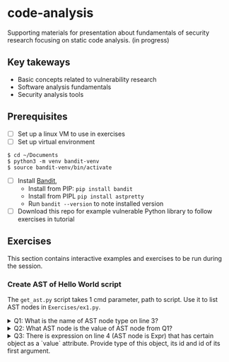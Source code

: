 # code-analysis
Supporting materials for presentation about fundamentals of security research focusing on static code analysis. 
(in progress)

## Key takeways
* Basic concepts related to vulnerability research
* Software analysis fundamentals 
* Security analysis tools

## Prerequisites 
- [ ] Set up a linux VM to use in exercises
- [ ] Set up virtual environment
```
$ cd ~/Documents
$ python3 -m venv bandit-venv
$ source bandit-venv/bin/activate
```
- [ ] Install [Bandit](https://bandit.readthedocs.io/en/latest/start.html),
  - Install from PIP: `pip install bandit`
  - Install from PIPL `pip install astpretty`
  - Run `bandit --version` to note installed version
- [ ] Download this repo for example vulnerable Python library to follow exercises in tutorial

## Exercises
This section contains interactive examples and exercises to be run during the session.

### Create AST of Hello World script
The `get_ast.py` script takes 1 cmd parameter, path to script.
Use it to list AST nodes in `Exercises/ex1.py`. 
<details> 
  <summary>Q1: What is the name of AST node type on line 3?</summary>
   A1: Assign
</details>
<details> 
  <summary>Q2: What AST node is the value of AST node from Q1?</summary>
   A2: ListComp
</details>
<details> 
  <summary>Q3: There is expression on line 4 (AST node is Expr) that has certain object as a `value` attribute. Provide type of this object, its id and id of its first argument. </summary>
   A2: Call -> print -> len
</details>
